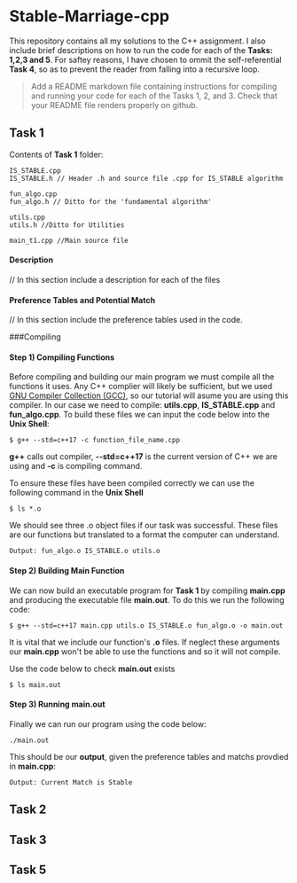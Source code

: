 # Stable-Marriage-cpp
This repository contains all my solutions to the C++ assignment. I also include brief descriptions on how to run the code for each of the **Tasks: 1,2,3 and 5**. For saftey reasons, I have chosen to ommit the self-referential **Task 4**, so as to prevent the reader from falling into a recursive loop.

>Add a README markdown file containing instructions for compiling and running your code for each of the Tasks 1, 2, and 3. Check that your README file renders properly on github.

## Task 1

Contents of **Task 1** folder:
```
IS_STABLE.cpp
IS_STABLE.h // Header .h and source file .cpp for IS_STABLE algorithm 

fun_algo.cpp
fun_algo.h // Ditto for the 'fundamental algorithm'

utils.cpp
utils.h //Ditto for Utilities

main_t1.cpp //Main source file 

```
#### Description
// In this section include a description for each of the files 

#### Preference Tables and Potential Match 
// In this section include the preference tables used in the code.


###Compiling

#### Step 1) Compiling Functions

Before compiling and building our main program we must compile all the functions it uses. Any C++ complier will likely be sufficient, but we used [GNU Compiler Collection (GCC)](https://gcc.gnu.org/), so our tutorial will asume you are using this compiler.
In our case we need to compile: **utils.cpp**, **IS_STABLE.cpp** and **fun_algo.cpp**. To build these files we can input the code below into the **Unix Shell**:
```
$ g++ --std=c++17 -c function_file_name.cpp 
```
**g++** calls out compiler, **--std=c++17** is the current version of C++ we are using and **-c** is compiling command.

To ensure these files have been compiled correctly we can use the following command in the **Unix Shell**
```
$ ls *.o
```
We should see three .o object files if our task was successful. These files are our functions but translated to a format the computer can understand.
```
Output: fun_algo.o IS_STABLE.o utils.o
```

#### Step 2) Building Main Function

We can now build an executable program for **Task 1** by compiling **main.cpp** and producing the executable file **main.out**. To do this we run the following code:
```
$ g++ --std=c++17 main.cpp utils.o IS_STABLE.o fun_algo.o -o main.out
```
It is vital that we include our function's **.o** files. If neglect these arguments our **main.cpp** won't be able to use the functions and so it will not compile. 

Use the code below to check **main.out** exists
```
$ ls main.out
```

#### Step 3) Running main.out
Finally we can run our program using the code below:
```
./main.out
```
This should be our **output**, given the preference tables and matchs provdied in **main.cpp**:
```
Output: Current Match is Stable
```
## Task 2

## Task 3


## Task 5
